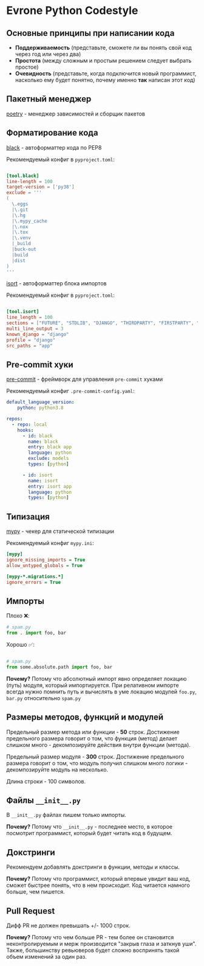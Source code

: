 # Evrone Python Codestyle

## Основные принципы при написании кода
- **Поддерживаемость** (представьте, сможете ли вы понять свой код через год или через два)
- **Простота** (между сложным и простым решением следует выбрать простое)
- **Очевидность** (представьте, когда подключится новый программист, насколько ему будет понятно, почему именно **так** написан этот код)


## Пакетный менеджер

[poetry](https://python-poetry.org) - менеджер зависимостей и сборщик пакетов 


## Форматирование кода

[black](https://black.readthedocs.io/en/stable/) - автоформаттер кода по PEP8

Рекомендуемый конфиг в `pyproject.toml`:
```toml

[tool.black]
line-length = 100
target-version = ['py38']
exclude = '''
(
  \.eggs
  |\.git
  |\.hg
  |\.mypy_cache
  |\.nox
  |\.tox
  |\.venv
  |_build
  |buck-out
  |build
  |dist
)
'''

```


[isort](https://pycqa.github.io/isort/) - автоформаттер блока импортов

Рекомендуемый конфиг в `pyproject.toml`:
```toml

[tool.isort]
line_length = 100
sections = ["FUTURE", "STDLIB", "DJANGO", "THIRDPARTY", "FIRSTPARTY", "LOCALFOLDER"]
multi_line_output = 3
known_django = "django"
profile = "django"
src_paths = "app"

```


## Pre-commit хуки

[pre-commit](https://pre-commit.com) - фреймворк для управления `pre-commit` хуками

Рекомендуемый конфиг `.pre-commit-config.yaml`:

```yaml
default_language_version:
    python: python3.8

repos:
  - repo: local
    hooks:
      - id: black
        name: black
        entry: black app
        language: python
        exclude: models
        types: [python]

      - id: isort
        name: isort
        entry: isort app
        language: python
        types: [python]
```


## Типизация

[mypy](http://mypy.readthedocs.io) - чекер для статической типизации


Рекомендуемый конфиг `mypy.ini`:

```ini
[mypy]
ignore_missing_imports = True
allow_untyped_globals = True

[mypy-*.migrations.*]
ignore_errors = True

```


## Импорты

Плохо ❌:
```python
# spam.py
from . import foo, bar
```

Хорошо ✅:
```python

# spam.py
from some.absolute.path import foo, bar
```

**Почему?** Потому что абсолютный импорт явно определяет локацию (путь) модуля, который импортируется. При релативном
импорте всегда нужно помнить путь и вычислять в уме локацию модулей `foo.py`, `bar.py` относительно `spam.py`


## Размеры методов, функций и модулей

Предельный размер метода или функции - **50** строк.
Достижение предельного размера говорит о том, что функция (метод) делает слишком много - декомпозируйте действия внутри функции (метода). 


Предельный размер модуля - **300** строк.
Достижение предельного размера говорит о том, что модуль получил слишком много логики - декомпозируйте модуль на несколько.

Длина строки - 100 символов.


## Файлы `__init__.py`

В `__init__.py` файлах пишем только импорты.

**Почему?** Потому что `__init__.py` - последнее место, в которое посмотрит программист, который будет читать код в будущем.


## Докстринги
Рекомендуем добавлять докстринги в функции, методы и классы. 

**Почему?** Потому что программист, который впервые увидит ваш код, сможет быстрее понять, что в нем происходит. 
Код читается намного больше, чем пишется. 


## Pull Request
Дифф PR не должен превышать +/- 1000 строк. 

**Почему?** Потому что чем больше PR - тем более он становится неконтролируемым и мерж производится "закрыв глаза и заткнув уши". 
Также, большинству ревьюверов будет сложно воспринять такой объем изменений за один раз.
